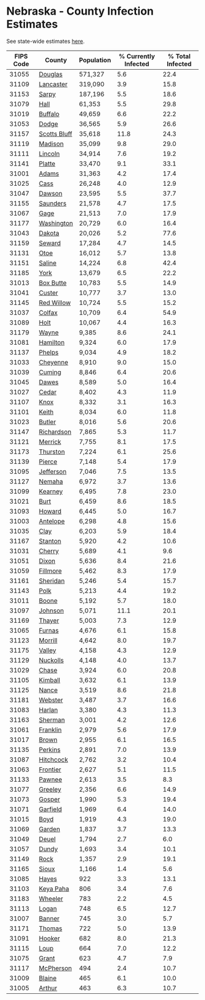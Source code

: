 # Nebraska - County Infection Estimates

See state-wide estimates [here](/infections/us-ne).

|   FIPS Code |                       County |   Population |   % Currently Infected |   % Total Infected |
|-------------|------------------------------|--------------|------------------------|--------------------|
|       31055 |           [Douglas](douglas) |      571,327 |                    5.6 |               22.4 |
|       31109 |       [Lancaster](lancaster) |      319,090 |                    3.9 |               15.8 |
|       31153 |               [Sarpy](sarpy) |      187,196 |                    5.5 |               18.6 |
|       31079 |                 [Hall](hall) |       61,353 |                    5.5 |               29.8 |
|       31019 |           [Buffalo](buffalo) |       49,659 |                    6.6 |               22.2 |
|       31053 |               [Dodge](dodge) |       36,565 |                    5.9 |               26.6 |
|       31157 | [Scotts Bluff](scotts-bluff) |       35,618 |                   11.8 |               24.3 |
|       31119 |           [Madison](madison) |       35,099 |                    9.8 |               29.0 |
|       31111 |           [Lincoln](lincoln) |       34,914 |                    7.6 |               19.2 |
|       31141 |             [Platte](platte) |       33,470 |                    9.1 |               33.1 |
|       31001 |               [Adams](adams) |       31,363 |                    4.2 |               17.4 |
|       31025 |                 [Cass](cass) |       26,248 |                    4.0 |               12.9 |
|       31047 |             [Dawson](dawson) |       23,595 |                    5.5 |               37.7 |
|       31155 |         [Saunders](saunders) |       21,578 |                    4.7 |               17.5 |
|       31067 |                 [Gage](gage) |       21,513 |                    7.0 |               17.9 |
|       31177 |     [Washington](washington) |       20,729 |                    6.0 |               16.4 |
|       31043 |             [Dakota](dakota) |       20,026 |                    5.2 |               77.6 |
|       31159 |             [Seward](seward) |       17,284 |                    4.7 |               14.5 |
|       31131 |                 [Otoe](otoe) |       16,012 |                    5.7 |               13.8 |
|       31151 |             [Saline](saline) |       14,224 |                    6.8 |               42.4 |
|       31185 |                 [York](york) |       13,679 |                    6.5 |               22.2 |
|       31013 |       [Box Butte](box-butte) |       10,783 |                    5.5 |               14.9 |
|       31041 |             [Custer](custer) |       10,777 |                    3.7 |               13.0 |
|       31145 |     [Red Willow](red-willow) |       10,724 |                    5.5 |               15.2 |
|       31037 |             [Colfax](colfax) |       10,709 |                    6.4 |               54.9 |
|       31089 |                 [Holt](holt) |       10,067 |                    4.4 |               16.3 |
|       31179 |               [Wayne](wayne) |        9,385 |                    8.6 |               24.1 |
|       31081 |         [Hamilton](hamilton) |        9,324 |                    6.0 |               17.9 |
|       31137 |             [Phelps](phelps) |        9,034 |                    4.9 |               18.2 |
|       31033 |         [Cheyenne](cheyenne) |        8,910 |                    9.0 |               15.0 |
|       31039 |             [Cuming](cuming) |        8,846 |                    6.4 |               20.6 |
|       31045 |               [Dawes](dawes) |        8,589 |                    5.0 |               16.4 |
|       31027 |               [Cedar](cedar) |        8,402 |                    4.3 |               11.9 |
|       31107 |                 [Knox](knox) |        8,332 |                    3.1 |               16.3 |
|       31101 |               [Keith](keith) |        8,034 |                    6.0 |               11.8 |
|       31023 |             [Butler](butler) |        8,016 |                    5.6 |               20.6 |
|       31147 |     [Richardson](richardson) |        7,865 |                    5.3 |               11.7 |
|       31121 |           [Merrick](merrick) |        7,755 |                    8.1 |               17.5 |
|       31173 |         [Thurston](thurston) |        7,224 |                    6.1 |               25.6 |
|       31139 |             [Pierce](pierce) |        7,148 |                    5.4 |               17.9 |
|       31095 |       [Jefferson](jefferson) |        7,046 |                    7.5 |               13.5 |
|       31127 |             [Nemaha](nemaha) |        6,972 |                    3.7 |               13.6 |
|       31099 |           [Kearney](kearney) |        6,495 |                    7.8 |               23.0 |
|       31021 |                 [Burt](burt) |        6,459 |                    8.6 |               18.5 |
|       31093 |             [Howard](howard) |        6,445 |                    5.0 |               16.7 |
|       31003 |         [Antelope](antelope) |        6,298 |                    4.8 |               15.6 |
|       31035 |                 [Clay](clay) |        6,203 |                    5.9 |               18.4 |
|       31167 |           [Stanton](stanton) |        5,920 |                    4.2 |               10.6 |
|       31031 |             [Cherry](cherry) |        5,689 |                    4.1 |                9.6 |
|       31051 |               [Dixon](dixon) |        5,636 |                    8.4 |               21.6 |
|       31059 |         [Fillmore](fillmore) |        5,462 |                    8.3 |               17.9 |
|       31161 |         [Sheridan](sheridan) |        5,246 |                    5.4 |               15.7 |
|       31143 |                 [Polk](polk) |        5,213 |                    4.4 |               19.2 |
|       31011 |               [Boone](boone) |        5,192 |                    5.7 |               18.0 |
|       31097 |           [Johnson](johnson) |        5,071 |                   11.1 |               20.1 |
|       31169 |             [Thayer](thayer) |        5,003 |                    7.3 |               12.9 |
|       31065 |             [Furnas](furnas) |        4,676 |                    6.1 |               15.8 |
|       31123 |           [Morrill](morrill) |        4,642 |                    8.0 |               19.7 |
|       31175 |             [Valley](valley) |        4,158 |                    4.3 |               12.9 |
|       31129 |         [Nuckolls](nuckolls) |        4,148 |                    4.0 |               13.7 |
|       31029 |               [Chase](chase) |        3,924 |                    6.0 |               20.8 |
|       31105 |           [Kimball](kimball) |        3,632 |                    6.1 |               13.9 |
|       31125 |               [Nance](nance) |        3,519 |                    8.6 |               21.8 |
|       31181 |           [Webster](webster) |        3,487 |                    3.7 |               16.6 |
|       31083 |             [Harlan](harlan) |        3,380 |                    4.3 |               11.3 |
|       31163 |           [Sherman](sherman) |        3,001 |                    4.2 |               12.6 |
|       31061 |         [Franklin](franklin) |        2,979 |                    5.6 |               17.9 |
|       31017 |               [Brown](brown) |        2,955 |                    6.1 |               16.5 |
|       31135 |           [Perkins](perkins) |        2,891 |                    7.0 |               13.9 |
|       31087 |       [Hitchcock](hitchcock) |        2,762 |                    3.2 |               10.4 |
|       31063 |         [Frontier](frontier) |        2,627 |                    5.1 |               11.5 |
|       31133 |             [Pawnee](pawnee) |        2,613 |                    3.5 |                8.3 |
|       31077 |           [Greeley](greeley) |        2,356 |                    6.6 |               14.9 |
|       31073 |             [Gosper](gosper) |        1,990 |                    5.3 |               19.4 |
|       31071 |         [Garfield](garfield) |        1,969 |                    6.4 |               14.0 |
|       31015 |                 [Boyd](boyd) |        1,919 |                    4.3 |               19.0 |
|       31069 |             [Garden](garden) |        1,837 |                    3.7 |               13.3 |
|       31049 |               [Deuel](deuel) |        1,794 |                    2.7 |                6.0 |
|       31057 |               [Dundy](dundy) |        1,693 |                    3.4 |               10.1 |
|       31149 |                 [Rock](rock) |        1,357 |                    2.9 |               19.1 |
|       31165 |               [Sioux](sioux) |        1,166 |                    1.4 |                5.6 |
|       31085 |               [Hayes](hayes) |          922 |                    3.3 |               13.1 |
|       31103 |       [Keya Paha](keya-paha) |          806 |                    3.4 |                7.6 |
|       31183 |           [Wheeler](wheeler) |          783 |                    2.2 |                4.5 |
|       31113 |               [Logan](logan) |          748 |                    6.5 |               12.7 |
|       31007 |             [Banner](banner) |          745 |                    3.0 |                5.7 |
|       31171 |             [Thomas](thomas) |          722 |                    5.0 |               13.9 |
|       31091 |             [Hooker](hooker) |          682 |                    8.0 |               21.3 |
|       31115 |                 [Loup](loup) |          664 |                    7.0 |               12.2 |
|       31075 |               [Grant](grant) |          623 |                    4.7 |                7.9 |
|       31117 |       [McPherson](mcpherson) |          494 |                    2.4 |               10.7 |
|       31009 |             [Blaine](blaine) |          465 |                    6.1 |               10.0 |
|       31005 |             [Arthur](arthur) |          463 |                    6.3 |               10.7 |